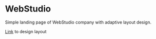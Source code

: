 # WebStudio 

 Simple landing page of WebStudio company with adaptive layout design.

[Link](https://www.figma.com/proto/vr54U2uhfPt7Rg17NfRPje/Web-Studio-(Version-2.1)?node-id=1-1061) to design layout
